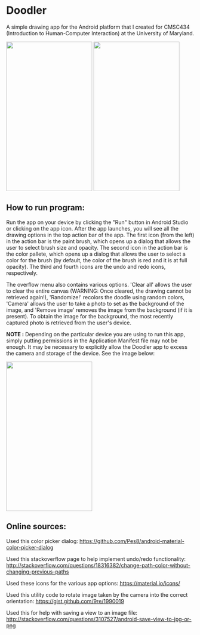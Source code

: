 # Doodler
A simple drawing app for the Android platform that I created for CMSC434 (Introduction to Human-Computer Interaction) at the University of Maryland.


<img src="https://lh3.googleusercontent.com/HFj0dURbxINqvgSwiSyKTFy7QJgzc8hhax6pDfvhnltSI0NUCD2zlV_jKCIR7vq1jfadLkjucdkqxo0PBDT8TeDldDNNJ_ESjGtAp7hsDLa4Uf8bjlZVm2QJhm1Ol1iRp6hlXNMHCIK2X2GP-cXtTiS6opjZERbM8HVM4bt41MJlUUjkgwNnuh2e0JBJm44jIjnSzGuY2jLgxeFViPD2mAPS9BZfygqdI35luWBW9nlcOYEbCIVTzvzpOab5X_PodlqHyUBgfxkd7Yqm4BfrddD5m7e1wKMpN4QTWxc86FqbCzRhGC8J0uN4lcnpiGBGinez518He0SSA5OxbK4x4Mi3v3eCq41Za4dYln8kuYW3PqK6Bqqqh8on66e_FKjRG5utsuK0WUao2K3cc3ULQHi632VE2TcamXsFk8-pYMI6oLQmtZqyQXWfDlrS5RJ1WEd7GAKZ1eXJjBf2L4LYdAdamWrpsLfpxu_8z7qc2e-G4yEU0LUNAcM_-ZBflCsPBOGsKopNIOByirhEVxlK39H2uXfmkZ_ns9VOI_hvQ8Ln9G9DFJ32XtEmFhvEB047I9mRgarusSp_UjhrwZHq7YvpIlkl2R3dAhLcbDkRCGxrun7q=w900-h1598-no" width="230" height="400" />
<img src="https://lh3.googleusercontent.com/Qgiu6UxKvXFikZbEnGjVEVDOVoOZVd2M0NHr5U977oik-IFE6WAH0zUuzrAUGRSGS9z8x3mM7jT4Ntwk81VMCPlAp8z0J2c1m9j0NLqweQkTZapS-ZQ_VKk9FucLEEOfBmu0yUWxZ2qgCd8YUyxTTux6sTTMFtbMobprkMpHzKE9R1yw-IxVyelvoZfZ0SofQe7ONGlTOJEOBWBqLTZpxxd-f7W-6YJV9_nYkvfKr-iKzAbN3D2OchGIFaW0Psa0bms4Y57rnQHDZIVS8sNbBofQMtGTdff2iBb3VZX28koIwzIZ9bgesb5hHWRHwxVng5pUrspWP-Jxg2-x2bnrZB3MP1NQZReyf7kyRovQoC1kD64SH35EvyOA68DN8ztot4tH7YOomrl_D0NaDA_BDubOeeR0QxaO61EmhXqMzWa7gYnfzg0HswxLKXV1lqV7UDq7FKTEREZQuEF8j1iRVOxpsrbEIDqPu3Ql5x9iMNFhY3H9k2kVkmAOx45jwk0JOrMu9AQ2kE6_88EAbtU98c5z2NiC2Msaggttk3nSYIJKJ_DrfzqsbCVLiOwZA3XSfxTsjiqFW6jFrASwwpSdj2QI2I2_T5FRGaEFuZHPTYnRRuRS=w900-h1598-no" width="230" height="400" />

## How to run program:
Run the app on your device by clicking the "Run" button in Android Studio or clicking on the app icon. After the app launches, you will 
see all the drawing options in the top action bar of the app. The first icon (from the left) in the action bar is the paint brush, 
which opens up a dialog that allows the user to select brush size and opacity. The second icon in the action bar is the color pallete, 
which opens up a dialog that allows the user to select a color for the brush (by default, the color of the brush is red and it is at full opacity). The third and fourth icons are the undo and redo icons, respectively. 

The overflow menu also contains various options. 'Clear all' allows the user to clear the entire canvas (WARNING: Once cleared, the drawing cannot be retrieved again!), 'Randomize!' recolors the doodle using random colors, 'Camera' allows the user to take a photo to set as the background of the image, and 'Remove image' removes the image from the background (if it is present). To obtain the image for the background, the most recently captured photo is retrieved from the user's device.

**NOTE :** Depending on the particular device you are using to run this app, simply putting permissions in the Application Manifest file may not be enough. It may be necessary to explicitly allow the Doodler app to excess the camera and storage of the device. See the image below: 

<img src="https://lh3.googleusercontent.com/iEmmx20B3JatwOpZojxI5BGZeEx9Owu1qMoOcJf-uiTsPViV3PKtbLmSxV46HZ1RqaHP2RlLaGXLxQcf7qOzYD5gbKvJNckXx1HGvGrKQnYxJK4v1kw5_IYyya9Rd0iSEZKaOX1aK45fD0-mHcFTsQikFCJEXfqHd7sY4bYJ0CZYFqhoWtmP0ExHYISC2O1pdXB6uifYpfLhxoKzqhKVzXsHq4581Pjo6pRgmEhPgk_DDs2Ekl4srTD7BFPbpUBb2gG6iI3vHYK8zOEcVp4hXMh-dQ0AEHl87Q9XtlIq1DicpftIspHqyvf8FWirK-GeEiO_jP8wZzjMHpOrcnCdK_-4rRNZ870gV67DM4rPfg4EguEvTWTliyqzZQm8570vhuOFhh5VIun_LeleLtNMF6bMGfPc87lTBnhTFaOUgAht4YvS81x_yR-kGZTxT8thFBsuI2GewLg8AzaV7uoFnliL8BIZ6WQoTMw93u7PvCx8gYp1GKntVaRbbgiOLr9ShL_g6SJbqmk6ldcPZ7piLfAdTnSyN93ZFp3QvhiY8Di_UbmBLcdPO_gVT-NiqKGG_9OffIQBKjIbkU8vLo19ViJoTqB7mroOveJfMX1GIl3ufHt8=w900-h1598-no" width="230" height="400" />

## Online sources:

Used this color picker dialog:
https://github.com/Pes8/android-material-color-picker-dialog

Used this stackoverflow page to help implement undo/redo functionality:
http://stackoverflow.com/questions/18316382/change-path-color-without-changing-previous-paths

Used these icons for the various app options:
https://material.io/icons/

Used this utility code to rotate image taken by the camera into the correct orientation:
https://gist.github.com/9re/1990019

Used this for help with saving a view to an image file:
http://stackoverflow.com/questions/3107527/android-save-view-to-jpg-or-png


